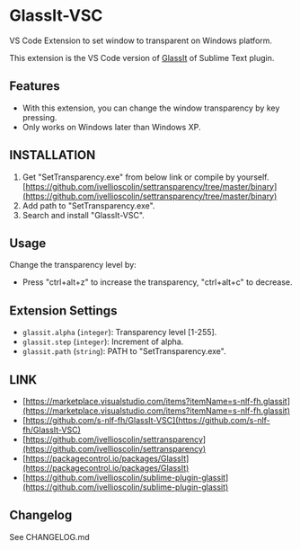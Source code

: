 # GlassIt-VSC

VS Code Extension to set window to transparent on Windows platform.

This extension is the VS Code version of [GlassIt](https://packagecontrol.io/packages/GlassIt) of Sublime Text plugin.

## Features

* With this extension, you can change the window transparency by key pressing.
* Only works on Windows later than Windows XP.

## INSTALLATION

1. Get "SetTransparency.exe" from below link or compile by yourself.
[https://github.com/ivellioscolin/settransparency/tree/master/binary](https://github.com/ivellioscolin/settransparency/tree/master/binary)
1. Add path to "SetTransparency.exe".
1. Search and install "GlassIt-VSC".

## Usage

Change the transparency level by:
* Press "ctrl+alt+z" to increase the transparency, "ctrl+alt+c" to decrease.

## Extension Settings

* `glassit.alpha` (`integer`): Transparency level [1-255].
* `glassit.step` (`integer`): Increment of alpha.
* `glassit.path` (`string`): PATH to "SetTransparency.exe".

## LINK

* [https://marketplace.visualstudio.com/items?itemName=s-nlf-fh.glassit](https://marketplace.visualstudio.com/items?itemName=s-nlf-fh.glassit)
* [https://github.com/s-nlf-fh/GlassIt-VSC](https://github.com/s-nlf-fh/GlassIt-VSC)
* [https://github.com/ivellioscolin/settransparency](https://github.com/ivellioscolin/settransparency)
* [https://packagecontrol.io/packages/GlassIt](https://packagecontrol.io/packages/GlassIt)
* [https://github.com/ivellioscolin/sublime-plugin-glassit](https://github.com/ivellioscolin/sublime-plugin-glassit)

## Changelog

See CHANGELOG.md
